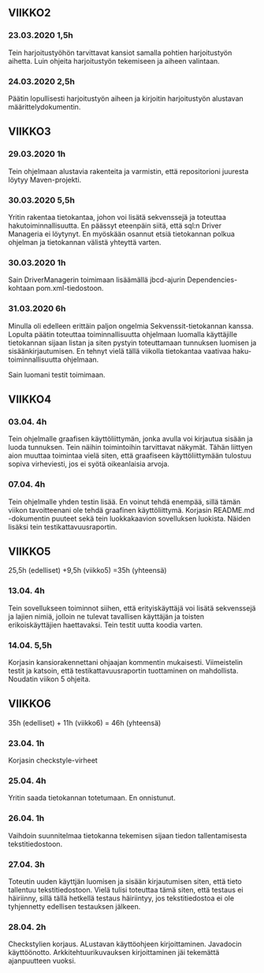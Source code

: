 ## VIIKKO2

### 23.03.2020 1,5h
Tein harjoitustyöhön tarvittavat kansiot samalla pohtien harjoitustyön aihetta. Luin ohjeita harjoitustyön tekemiseen ja aiheen valintaan. 

### 24.03.2020 2,5h
Päätin lopullisesti harjoitustyön aiheen ja kirjoitin harjoitustyön alustavan määrittelydokumentin.

## VIIKKO3

### 29.03.2020 1h
Tein ohjelmaan alustavia rakenteita ja varmistin, että repositorioni juuresta löytyy Maven-projekti.

### 30.03.2020 5,5h
Yritin rakentaa tietokantaa, johon voi lisätä sekvenssejä ja toteuttaa hakutoiminnallisuutta. En päässyt eteenpäin siitä, että sql:n 
Driver Manageria ei löytynyt. En myöskään osannut etsiä tietokannan polkua ohjelman ja tietokannan välistä yhteyttä varten.

### 30.03.2020 1h
Sain DriverManagerin toimimaan lisäämällä jbcd-ajurin Dependencies-kohtaan pom.xml-tiedostoon.

### 31.03.2020 6h
Minulla oli edelleen erittäin paljon ongelmia Sekvenssit-tietokannan kanssa. Lopulta päätin toteuttaa toiminnallisuutta ohjelmaan luomalla
käyttäjille tietokannan sijaan listan ja siten pystyin toteuttamaan tunnuksen luomisen ja sisäänkirjautumisen. En tehnyt vielä tällä 
viikolla tietokantaa vaativaa haku-toiminnallisuutta ohjelmaan. 

Sain luomani testit toimimaan.

## VIIKKO4

### 03.04. 4h
Tein ohjelmalle graafisen käyttöliittymän, jonka avulla voi kirjautua sisään ja luoda tunnuksen. Tein näihin toimintoihin tarvittavat 
näkymät. Tähän liittyen aion muuttaa toimintaa vielä siten, että graafiseen käyttöliittymään tulostuu sopiva virheviesti, jos ei syötä
oikeanlaisia arvoja.

### 07.04. 4h
Tein ohjelmalle yhden testin lisää. En voinut tehdä enempää, sillä tämän viikon tavoitteenani ole tehdä graafinen käyttöliittymä.
Korjasin README.md -dokumentin puuteet sekä tein luokkakaavion sovelluksen luokista. Näiden lisäksi tein testikattavuusraportin.

## VIIKKO5 

25,5h (edelliset) +9,5h (viikko5) =35h (yhteensä)

### 13.04. 4h
Tein sovellukseen toiminnot siihen, että erityiskäyttäjä voi lisätä sekvenssejä ja lajien nimiä, jolloin ne tulevat tavallisen käyttäjän ja toisten erikoiskäyttäjien haettavaksi. Tein testit uutta koodia varten.

### 14.04. 5,5h 
Korjasin kansiorakennettani ohjaajan kommentin mukaisesti. Viimeistelin testit ja katsoin, että testikattavuusraportin tuottaminen on mahdollista. Noudatin viikon 5 ohjeita.

## VIIKKO6

35h (edelliset) + 11h (viikko6) = 46h (yhteensä)

### 23.04. 1h
Korjasin checkstyle-virheet

### 25.04. 4h
Yritin saada tietokannan totetumaan. En onnistunut.

### 26.04. 1h
Vaihdoin suunnitelmaa tietokanna tekemisen sijaan tiedon tallentamisesta tekstitiedostoon.

### 27.04. 3h
Toteutin uuden käyttjän luomisen ja sisään kirjautumisen siten, että tieto tallentuu tekstitiedostoon. Vielä tulisi toteuttaa tämä siten, että testaus ei häiriinny, sillä tällä hetkellä testaus häiriintyy, jos tekstitiedostoa ei ole tyhjennetty edellisen testauksen jälkeen.

### 28.04. 2h
Checkstylien korjaus. ALustavan käyttöohjeen kirjoittaminen. Javadocin käyttöönotto. Arkkitehtuurikuvauksen kirjoittaminen jäi tekemättä ajanpuutteen vuoksi.
